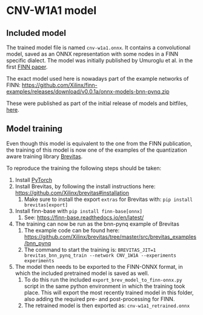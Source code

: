 # CNV-W1A1 model

## Included model
The trained model file is named ``cnv-w1a1.onnx``. 
It contains a convolutional model, 
saved as an ONNX representation with some nodes in a FINN specific dialect.
The model was initially published by Umuroglu et al. in the first [FINN paper](https://arxiv.org/abs/1612.07119).

The exact model used here is nowadays part of the example networks of FINN: https://github.com/Xilinx/finn-examples/releases/download/v0.0.1a/onnx-models-bnn-pynq.zip

These were published as part of the initial release of models and bitfiles, [here](https://github.com/Xilinx/finn-examples/releases/tag/v0.0.1a).


## Model training
Even though this model is equivalent to the one from the FINN publication, 
the training of this model is now one of the examples of the quantization
aware training library [Brevitas](https://github.com/Xilinx/brevitas).

To reproduce the training the following steps should be taken:
1. Install [PyTorch](https://pytorch.org/get-started/locally/)
2. Install Brevitas, by following the install instructions here: https://github.com/Xilinx/brevitas#installation
   1. Make sure to install the export `extras` for Brevitas with: `pip install brevitas[export]`
3. Install finn-base with `pip install finn-base[onnx]`
   1. See: https://finn-base.readthedocs.io/en/latest/
4. The training can now be run as the bnn-pynq example of Brevitas
   1. The example code can be found here: https://github.com/Xilinx/brevitas/tree/master/src/brevitas_examples/bnn_pynq
   2. The command to start the training is: ``BREVITAS_JIT=1 brevitas_bnn_pynq_train --network CNV_1W1A --experiments experiments``
5. The model then needs to be exported to the FINN-ONNX format, in which the included pretrained model is saved as well.
   1. To do this run the included `export_brev_model_to_finn-onnx.py` script in the same python environment in which the training took place. This will export the most recently trained model in this folder, also adding the required pre- and post-processing for FINN.
   2. The retrained model is then exported as: `cnv-w1a1_retrained.onnx`
